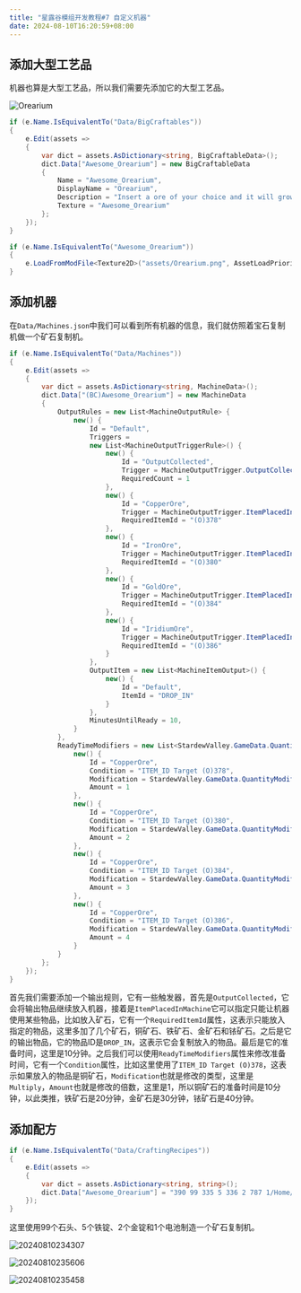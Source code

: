 ```yaml
---
title: "星露谷模组开发教程#7 自定义机器"
date: 2024-08-10T16:20:59+08:00
---
```


## 添加大型工艺品

机器也算是大型工艺品，所以我们需要先添加它的大型工艺品。

![Orearium](https://s2.loli.net/2024/08/10/aoNjZsL12gcHwUY.png)

```csharp
if (e.Name.IsEquivalentTo("Data/BigCraftables"))
{
    e.Edit(assets =>
    {
        var dict = assets.AsDictionary<string, BigCraftableData>();
        dict.Data["Awesome_Orearium"] = new BigCraftableData
        {
            Name = "Awesome_Orearium",
            DisplayName = "Orearium",
            Description = "Insert a ore of your choice and it will grow copies.",
            Texture = "Awesome_Orearium"
        };
    });
}

if (e.Name.IsEquivalentTo("Awesome_Orearium"))
{
    e.LoadFromModFile<Texture2D>("assets/Orearium.png", AssetLoadPriority.Medium);
}
```

## 添加机器

在`Data/Machines.json`中我们可以看到所有机器的信息，我们就仿照着宝石复制机做一个矿石复制机。

```csharp
if (e.Name.IsEquivalentTo("Data/Machines"))
{
    e.Edit(assets =>
    {
        var dict = assets.AsDictionary<string, MachineData>();
        dict.Data["(BC)Awesome_Orearium"] = new MachineData
        {
            OutputRules = new List<MachineOutputRule> {
                new() {
                    Id = "Default",
                    Triggers =
                    new List<MachineOutputTriggerRule>() {
                        new() {
                            Id = "OutputCollected",
                            Trigger = MachineOutputTrigger.OutputCollected,
                            RequiredCount = 1
                        },
                        new() {
                            Id = "CopperOre",
                            Trigger = MachineOutputTrigger.ItemPlacedInMachine,
                            RequiredItemId = "(O)378"
                        },
                        new() {
                            Id = "IronOre",
                            Trigger = MachineOutputTrigger.ItemPlacedInMachine,
                            RequiredItemId = "(O)380"
                        },
                        new() {
                            Id = "GoldOre",
                            Trigger = MachineOutputTrigger.ItemPlacedInMachine,
                            RequiredItemId = "(O)384"
                        },
                        new() {
                            Id = "IridiumOre",
                            Trigger = MachineOutputTrigger.ItemPlacedInMachine,
                            RequiredItemId = "(O)386"
                        }
                    },
                    OutputItem = new List<MachineItemOutput>() {
                        new() {
                            Id = "Default",
                            ItemId = "DROP_IN"
                        }
                    },
                    MinutesUntilReady = 10,
                }
            },
            ReadyTimeModifiers = new List<StardewValley.GameData.QuantityModifier>() {
                new() {
                    Id = "CopperOre",
                    Condition = "ITEM_ID Target (O)378",
                    Modification = StardewValley.GameData.QuantityModifier.ModificationType.Multiply,
                    Amount = 1
                },
                new() {
                    Id = "CopperOre",
                    Condition = "ITEM_ID Target (O)380",
                    Modification = StardewValley.GameData.QuantityModifier.ModificationType.Multiply,
                    Amount = 2
                },
                new() {
                    Id = "CopperOre",
                    Condition = "ITEM_ID Target (O)384",
                    Modification = StardewValley.GameData.QuantityModifier.ModificationType.Multiply,
                    Amount = 3
                },
                new() {
                    Id = "CopperOre",
                    Condition = "ITEM_ID Target (O)386",
                    Modification = StardewValley.GameData.QuantityModifier.ModificationType.Multiply,
                    Amount = 4
                }
            }
        };
    });
}
```

首先我们需要添加一个输出规则，它有一些触发器，首先是`OutputCollected`，它会将输出物品继续放入机器，接着是`ItemPlacedInMachine`它可以指定只能让机器使用某些物品，比如放入矿石，它有一个`RequiredItemId`属性，这表示只能放入指定的物品，这里多加了几个矿石，铜矿石、铁矿石、金矿石和铱矿石。之后是它的输出物品，它的物品ID是`DROP_IN`，这表示它会复制放入的物品。最后是它的准备时间，这里是10分钟。之后我们可以使用`ReadyTimeModifiers`属性来修改准备时间，它有一个`Condition`属性，比如这里使用了`ITEM_ID Target (O)378`，这表示如果放入的物品是铜矿石，`Modification`也就是修改的类型，这里是`Multiply`，`Amount`也就是修改的倍数，这里是1，所以铜矿石的准备时间是10分钟，以此类推，铁矿石是20分钟，金矿石是30分钟，铱矿石是40分钟。

## 添加配方

```csharp
if (e.Name.IsEquivalentTo("Data/CraftingRecipes"))
{
    e.Edit(assets =>
    {
        var dict = assets.AsDictionary<string, string>();
        dict.Data["Awesome_Orearium"] = "390 99 335 5 336 2 787 1/Home/Awesome_Orearium/true/default/";
    });
}
```

这里使用99个石头、5个铁锭、2个金锭和1个电池制造一个矿石复制机。

![20240810234307](https://s2.loli.net/2024/08/10/A5ZjySaPDxdI7bm.png)

![20240810235606](https://s2.loli.net/2024/08/10/k3WeoRm9nhftsSM.png)

![20240810235458](https://s2.loli.net/2024/08/10/i7U8VDGhYsxA1Tj.png)